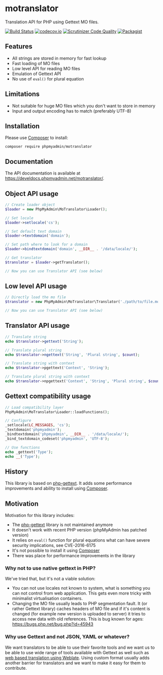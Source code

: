 # motranslator

Translation API for PHP using Gettext MO files.

[![Build Status](https://travis-ci.org/phpmyadmin/motranslator.svg?branch=master)](https://travis-ci.org/phpmyadmin/motranslator)
[![codecov.io](https://codecov.io/github/phpmyadmin/motranslator/coverage.svg?branch=master)](https://codecov.io/github/phpmyadmin/motranslator?branch=master)
[![Scrutinizer Code Quality](https://scrutinizer-ci.com/g/phpmyadmin/motranslator/badges/quality-score.png?b=master)](https://scrutinizer-ci.com/g/phpmyadmin/motranslator/?branch=master)
[![Packagist](https://img.shields.io/packagist/dt/phpmyadmin/motranslator.svg)](https://packagist.org/packages/phpmyadmin/motranslator)

## Features

* All strings are stored in memory for fast lookup
* Fast loading of MO files
* Low level API for reading MO files
* Emulation of Gettext API
* No use of `eval()` for plural equation

## Limitations

* Not suitable for huge MO files which you don't want to store in memory
* Input and output encoding has to match (preferably UTF-8)

## Installation

Please use [Composer][1] to install:

```
composer require phpmyadmin/motranslator
```

## Documentation

The API documentation is available at 
<https://develdocs.phpmyadmin.net/motranslator/>.


## Object API usage

```php
// Create loader object
$loader = new PhpMyAdmin\MoTranslator\Loader();

// Set locale
$loader->setlocale('cs');

// Set default text domain
$loader->textdomain('domain');

// Set path where to look for a domain
$loader->bindtextdomain('domain', __DIR__ . '/data/locale/');

// Get translator
$translator = $loader->getTranslator();

// Now you can use Translator API (see below)
```

## Low level API usage

```php
// Directly load the mo file
$translator = new PhpMyAdmin\MoTranslator\Translator('./path/to/file.mo');

// Now you can use Translator API (see below)
```

## Translator API usage

```php
// Translate string
echo $translator->gettext('String');

// Translate plural string
echo $translator->ngettext('String', 'Plural string', $count);

// Translate string with context
echo $translator->pgettext('Context', 'String');

// Translate plural string with context
echo $translator->npgettext('Context', 'String', 'Plural string', $count);
```

## Gettext compatibility usage

```php
// Load compatibility layer
PhpMyAdmin\MoTranslator\Loader::loadFunctions();

// Configure
_setlocale(LC_MESSAGES, 'cs');
_textdomain('phpmyadmin');
_bindtextdomain('phpmyadmin', __DIR__ . '/data/locale/');
_bind_textdomain_codeset('phpmyadmin', 'UTF-8');

// Use functions
echo _gettext('Type');
echo __('Type');
```

## History

This library is based on [php-gettext][2]. It adds some performance
improvements and ability to install using [Composer][1].

## Motivation

Motivation for this library includes:

* The [php-gettext][2] library is not maintained anymore
* It doesn't work with recent PHP version (phpMyAdmin has patched version)
* It relies on `eval()` function for plural equations what can have severe security implications, see CVE-2016-6175
* It's not possible to install it using [Composer][1]
* There was place for performance improvements in the library

### Why not to use native gettext in PHP?

We've tried that, but it's not a viable solution:

* You can not use locales not known to system, what is something you can not
  control from web application. This gets even more tricky with minimalist
  virtualisation containers.
* Changing the MO file usually leads to PHP segmentation fault. It (or rather
  Gettext library) caches headers of MO file and if it's content is changed
  (for example new version is uploaded to server) it tries to access new data
  with old references. This is bug known for ages:
  https://bugs.php.net/bug.php?id=45943

### Why use Gettext and not JSON, YAML or whatever?

We want translators to be able to use their favorite tools and we want us to be
able to use wide range of tools available with Gettext as well such as 
[web based translation using Weblate][3]. Using custom format usually adds
another barrier for translators and we want to make it easy for them to
contribute.

[1]:https://getcomposer.org/
[2]:https://launchpad.net/php-gettext
[3]:https://weblate.org/

